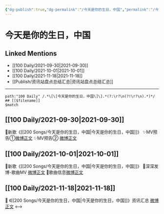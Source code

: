 ```yaml
---
{"dg-publish":true,"dg-permalink":"/今天是你的生日，中国","permalink":"/今天是你的生日，中国/","created":"2022-12-23T11:20:46.000+08:00","updated":"2023-04-10T15:32:09.000+08:00"}
---
```


# 今天是你的生日，中国

## Linked Mentions
- [[100 Daily/2021-09-30\|2021-09-30]]
- [[100 Daily/2021-10-01\|2021-10-01]]
- [[100 Daily/2021-11-18\|2021-11-18]]
- [[Publish/资讯站盘点总结汇总\|资讯站盘点总结汇总]]


---

```expander
path:"100 Daily" /.*\[\[今天是你的生日，中国\]\].*(?:\r?\n(?!\r?\n).*)*/
## [[$filename]]
$match
```
## [[100 Daily/2021-09-30\|2021-09-30]]
🌟新歌《[[200 Songs/今天是你的生日，中国\|今天是你的生日，中国]]》
✨MV预告①[微博正文](https://m.weibo.cn/6466290670/4687183639744850)
✨MV预告② [微博正文](https://m.weibo.cn/6466290670/4687201747865155)
## [[100 Daily/2021-10-01\|2021-10-01]]
🌟新歌《[[200 Songs/今天是你的生日，中国\|今天是你的生日，中国]]》
💫深深发博-歌曲MV [微博正文](https://m.weibo.cn/6466290670/4687432191053654)
💫歌曲信息[微博正文](https://m.weibo.cn/6466290670/4687281804018031)
## [[100 Daily/2021-11-18\|2021-11-18]]
💫 《[[200 Songs/今天是你的生日，中国\|今天是你的生日，中国]]》资讯汇总 [微博正文](https://m.weibo.cn/6466290670/4704836735993705)
<-->